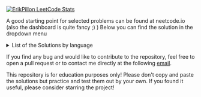 [![ErikPillon LeetCode Stats](https://leetcode-stats.vercel.app/api?username=user7158U&theme=light)](https://github.com/JeremyTsaii/leetcode-stats) 

A good starting point for selected problems can be found at neetcode.io (also the dashboard is quite fancy ;) )
Below you can find the solution in the dropdown menu
<details>
<summary>List of the Solutions by language</summary>
<br>
 
| ID | Problem Name | Python Solution Link |
|----|--------------|----------------------|
| 1 | two sum | [Python solution](solutions/1.two-sum.py) |
| 9 | | |
| 11 | container with most water | [Python solution](solutions/11.container-with-most-water.py) |
| 15 | 3sum | [Python solution](solutions/15.3sum.py) |
| 19 | | |
| 20 | valid parentheses | [Python solution](solutions/20.valid-parentheses.py) |
| 21 | merge two sorted lists | [Python solution](solutions/21.merge-two-sorted-lists.py) |
| 26 | | |
| 35 | | |
| 66 | | |
| 125 | valid palindrome | [Python solution](solutions/125.valid-palindrome.py) |
| 128 | longest consecutive sequence | [Python solution](solutions/128.longest-consecutive-sequence.py) |
| 136 | | |
| 155 | min stack | [Python solution](solutions/155.min-stack.py) |
| 167 | two sum ii input array is sorted | [Python solution](solutions/167.two-sum-ii-input-array-is-sorted.py) |
| 189 | | |
| 206 | reverse linked list | [Python solution](solutions/206.reverse-linked-list.py) |
| 217 | contains duplicate | [Python solution](solutions/217.contains-duplicate.py) |
| 238 | product of array except self | [Python solution](solutions/238.product-of-array-except-self.py) |
| 242 | valid anagram | [Python solution](solutions/242.valid-anagram.py) |
| 278 | | |
| 283 | | |
| 344 | | |
| 347 | top k frequent elements | [Python solution](solutions/347.top-k-frequent-elements.py) |
| 350 | | |
| 383 | | |
| 387 | | |
| 412 | | |
| 557 | | |
| 733 | | |
| 704 | binary search | [Python solution](solutions/704.binary-search.py) |
| 876 | | |
| 977 | | |
| 1342 | | |
| 1480 | | |
| 1640 | | |
| 1641 | | |
| 1646 | | |
| 2177 | find three consecutive integers that sum to a given number | [Python solution](solutions/2177.find-three-consecutive-integers-that-sum-to-a-given-number.py) |
</details>

If you find any bug and would like to contribute to the repository, feel free to open a pull request or to contact me directly at the following [email](mailto:erik.pillon@gmail.com).

This repository is for education purposes only! Please don't copy and paste the solutions but practice and test them out by your own. If you found it useful, please consider starring the project!
